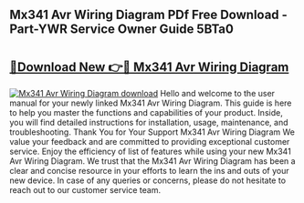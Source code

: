 ## Mx341 Avr Wiring Diagram PDf Free Download - Part-YWR Service Owner Guide 5BTa0

# <h2><a href="http://dfm22k.blite.top/?on=Mx341+Avr+Wiring+Diagram">🔗Download New 👉🔴 Mx341 Avr Wiring Diagram</a></h2>

[![Mx341 Avr Wiring Diagram download](https://i.imgur.com/lujVjoI.png)](http://dfm22k.blite.top/?on=Mx341+Avr+Wiring+Diagram)
Hello and welcome to the user manual for your newly linked Mx341 Avr Wiring Diagram. This guide is here to help you master the functions and capabilities of your product. Inside, you will find detailed instructions for installation, usage, maintenance, and troubleshooting. Thank You for Your Support Mx341 Avr Wiring Diagram We value your feedback and are committed to providing exceptional customer service. Enjoy the efficiency of list of features while using your new Mx341 Avr Wiring Diagram. We trust that the Mx341 Avr Wiring Diagram has been a clear and concise resource in your efforts to learn the ins and outs of your new device. In case of any queries or concerns, please do not hesitate to reach out to our customer service team.

